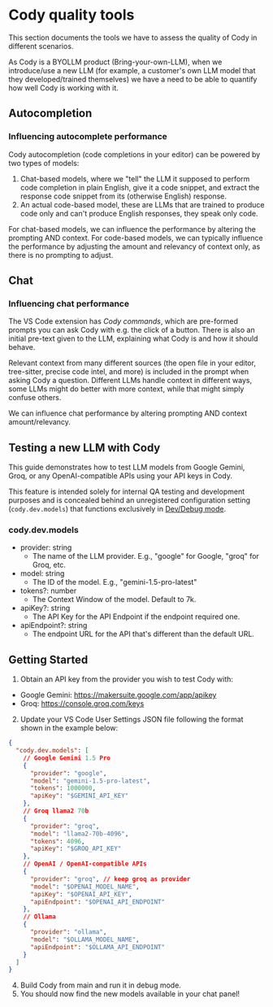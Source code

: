 # Cody quality tools

This section documents the tools we have to assess the quality of Cody in different scenarios.

As Cody is a BYOLLM product (Bring-your-own-LLM), when we introduce/use a new LLM (for example, a customer's own LLM model that they developed/trained themselves) we have a need to be able to quantify how well Cody is working with it.

## Autocompletion

### Influencing autocomplete performance

Cody autocompletion (code completions in your editor) can be powered by two types of models:

1. Chat-based models, where we "tell" the LLM it supposed to perform code completion in plain English, give it a code snippet, and extract the response code snippet from its (otherwise English) response.
2. An actual code-based model, these are LLMs that are trained to produce code only and can't produce English responses, they speak only code.

For chat-based models, we can influence the performance by altering the prompting AND context. For code-based models, we can typically influence the performance by adjusting the amount and relevancy of context only, as there is no prompting to adjust.

## Chat

### Influencing chat performance

The VS Code extension has _Cody commands_, which are pre-formed prompts you can ask Cody with e.g. the click of a button. There is also an initial pre-text given to the LLM, explaining what Cody is and how it should behave.

Relevant context from many different sources (the open file in your editor, tree-sitter, precise code intel, and more) is included in the prompt when asking Cody a question. Different LLMs handle context in different ways, some LLMs might do better with more context, while that might simply confuse others.

We can influence chat performance by altering prompting AND context amount/relevancy.

## Testing a new LLM with Cody

This guide demonstrates how to test LLM models from Google Gemini, Groq, or any OpenAI-compatible APIs using your API keys in Cody.

This feature is intended solely for internal QA testing and development purposes and is concealed behind an unregistered configuration setting (`cody.dev.models`) that functions exclusively in [Dev/Debug mode](../../../vscode/CONTRIBUTING.md).

### cody.dev.models

- provider: string
  - The name of the LLM provider. E.g., "google" for Google, "groq" for Groq, etc.
- model: string
  - The ID of the model. E.g., "gemini-1.5-pro-latest"
- tokens?: number
  - The Context Window of the model. Default to 7k.
- apiKey?: string
  - The API Key for the API Endpoint if the endpoint required one.
- apiEndpoint?: string
  - The endpoint URL for the API that's different than the default URL.

## Getting Started

1. Obtain an API key from the provider you wish to test Cody with:

- Google Gemini: https://makersuite.google.com/app/apikey
- Groq: https://console.groq.com/keys

2. Update your VS Code User Settings JSON file following the format shown in the example below:

```json
{
  "cody.dev.models": [
    // Google Gemini 1.5 Pro
    {
      "provider": "google",
      "model": "gemini-1.5-pro-latest",
      "tokens": 1000000,
      "apiKey": "$GEMINI_API_KEY"
    },
    // Groq llama2 70b
    {
      "provider": "groq",
      "model": "llama2-70b-4096",
      "tokens": 4096,
      "apiKey": "$GROQ_API_KEY"
    },
    // OpenAI / OpenAI-compatible APIs
    {
      "provider": "groq", // keep groq as provider
      "model": "$OPENAI_MODEL_NAME",
      "apiKey": "$OPENAI_API_KEY",
      "apiEndpoint": "$OPENAI_API_ENDPOINT"
    },
    // Ollama
    {
      "provider": "ollama",
      "model": "$OLLAMA_MODEL_NAME",
      "apiEndpoint": "$OLLAMA_API_ENDPOINT"
    }
  ]
}
```

4. Build Cody from main and run it in debug mode.
5. You should now find the new models available in your chat panel!
